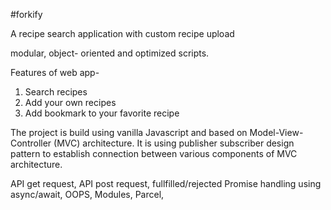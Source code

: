 #forkify

A recipe search application with custom recipe upload

modular, object- oriented and optimized scripts.

Features of web app-
1. Search recipes 
2. Add your own recipes 
3. Add bookmark to your favorite recipe

The project is build using vanilla Javascript and based on Model-View-Controller (MVC) architecture. 
It is using publisher subscriber design pattern to establish connection between various components of MVC architecture.

API get request,
API post request,
fullfilled/rejected Promise handling using async/await,
OOPS,
Modules,
Parcel,


